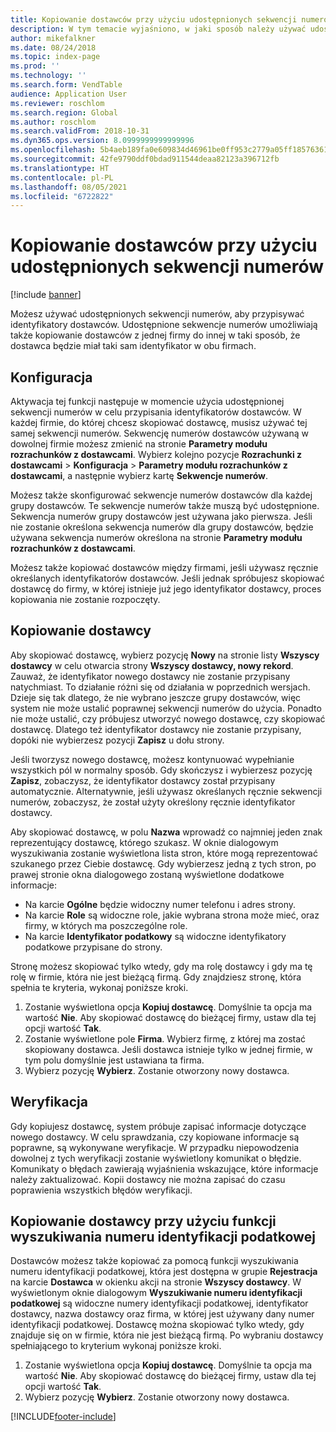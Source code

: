 ```yaml
---
title: Kopiowanie dostawców przy użyciu udostępnionych sekwencji numerów
description: W tym temacie wyjaśniono, w jaki sposób należy używać udostępnionych sekwencji numerów w celu kopiowania dostawców do innej firmy z zachowaniem niezmienionego identyfikatora dostawcy.
author: mikefalkner
ms.date: 08/24/2018
ms.topic: index-page
ms.prod: ''
ms.technology: ''
ms.search.form: VendTable
audience: Application User
ms.reviewer: roschlom
ms.search.region: Global
ms.author: roschlom
ms.search.validFrom: 2018-10-31
ms.dyn365.ops.version: 8.0999999999999996
ms.openlocfilehash: 5b4aeb189fa0e609834d46961be0ff953c2779a05ff1857636199e5448f15396
ms.sourcegitcommit: 42fe9790ddf0bdad911544deaa82123a396712fb
ms.translationtype: HT
ms.contentlocale: pl-PL
ms.lasthandoff: 08/05/2021
ms.locfileid: "6722822"
---
```

# <a name="copy-vendors-by-using-shared-number-sequences"></a>Kopiowanie dostawców przy użyciu udostępnionych sekwencji numerów

[!include [banner](../includes/banner.md)]

Możesz używać udostępnionych sekwencji numerów, aby przypisywać identyfikatory dostawców. Udostępnione sekwencje numerów umożliwiają także kopiowanie dostawców z jednej firmy do innej w taki sposób, że dostawca będzie miał taki sam identyfikator w obu firmach.

## <a name="setup"></a>Konfiguracja

Aktywacja tej funkcji następuje w momencie użycia udostępnionej sekwencji numerów w celu przypisania identyfikatorów dostawców. W każdej firmie, do której chcesz skopiować dostawcę, musisz używać tej samej sekwencji numerów. Sekwencję numerów dostawców używaną w dowolnej firmie możesz zmienić na stronie **Parametry modułu rozrachunków z dostawcami**. Wybierz kolejno pozycje **Rozrachunki z dostawcami** \> **Konfiguracja** \> **Parametry modułu rozrachunków z dostawcami**, a następnie wybierz kartę **Sekwencje numerów**.

Możesz także skonfigurować sekwencje numerów dostawców dla każdej grupy dostawców. Te sekwencje numerów także muszą być udostępnione. Sekwencja numerów grupy dostawców jest używana jako pierwsza. Jeśli nie zostanie określona sekwencja numerów dla grupy dostawców, będzie używana sekwencja numerów określona na stronie **Parametry modułu rozrachunków z dostawcami**.

Możesz także kopiować dostawców między firmami, jeśli używasz ręcznie określanych identyfikatorów dostawców. Jeśli jednak spróbujesz skopiować dostawcę do firmy, w której istnieje już jego identyfikator dostawcy, proces kopiowania nie zostanie rozpoczęty.

## <a name="copy-a-vendor"></a>Kopiowanie dostawcy

Aby skopiować dostawcę, wybierz pozycję **Nowy** na stronie listy **Wszyscy dostawcy** w celu otwarcia strony **Wszyscy dostawcy, nowy rekord**. Zauważ, że identyfikator nowego dostawcy nie zostanie przypisany natychmiast. To działanie różni się od działania w poprzednich wersjach. Dzieje się tak dlatego, że nie wybrano jeszcze grupy dostawców, więc system nie może ustalić poprawnej sekwencji numerów do użycia. Ponadto nie może ustalić, czy próbujesz utworzyć nowego dostawcę, czy skopiować dostawcę. Dlatego też identyfikator dostawcy nie zostanie przypisany, dopóki nie wybierzesz pozycji **Zapisz** u dołu strony.

Jeśli tworzysz nowego dostawcę, możesz kontynuować wypełnianie wszystkich pól w normalny sposób. Gdy skończysz i wybierzesz pozycję **Zapisz**, zobaczysz, że identyfikator dostawcy został przypisany automatycznie. Alternatywnie, jeśli używasz określanych ręcznie sekwencji numerów, zobaczysz, że został użyty określony ręcznie identyfikator dostawcy.

Aby skopiować dostawcę, w polu **Nazwa** wprowadź co najmniej jeden znak reprezentujący dostawcę, którego szukasz. W oknie dialogowym wyszukiwania zostanie wyświetlona lista stron, które mogą reprezentować szukanego przez Ciebie dostawcę. Gdy wybierzesz jedną z tych stron, po prawej stronie okna dialogowego zostaną wyświetlone dodatkowe informacje:

- Na karcie **Ogólne** będzie widoczny numer telefonu i adres strony.
- Na karcie **Role** są widoczne role, jakie wybrana strona może mieć, oraz firmy, w których ma poszczególne role.
- Na karcie **Identyfikator podatkowy** są widoczne identyfikatory podatkowe przypisane do strony.

Stronę możesz skopiować tylko wtedy, gdy ma rolę dostawcy i gdy ma tę rolę w firmie, która nie jest bieżącą firmą. Gdy znajdziesz stronę, która spełnia te kryteria, wykonaj poniższe kroki.

1. Zostanie wyświetlona opcja **Kopiuj dostawcę**. Domyślnie ta opcja ma wartość **Nie**. Aby skopiować dostawcę do bieżącej firmy, ustaw dla tej opcji wartość **Tak**. 
2. Zostanie wyświetlone pole **Firma**. Wybierz firmę, z której ma zostać skopiowany dostawca. Jeśli dostawca istnieje tylko w jednej firmie, w tym polu domyślnie jest ustawiana ta firma.
3. Wybierz pozycję **Wybierz**. Zostanie otworzony nowy dostawca.

## <a name="validation"></a>Weryfikacja

Gdy kopiujesz dostawcę, system próbuje zapisać informacje dotyczące nowego dostawcy. W celu sprawdzania, czy kopiowane informacje są poprawne, są wykonywane weryfikacje. W przypadku niepowodzenia dowolnej z tych weryfikacji zostanie wyświetlony komunikat o błędzie. Komunikaty o błędach zawierają wyjaśnienia wskazujące, które informacje należy zaktualizować. Kopii dostawcy nie można zapisać do czasu poprawienia wszystkich błędów weryfikacji.

## <a name="copy-a-vendor-by-using-the-tax-exempt-number-search-feature"></a>Kopiowanie dostawcy przy użyciu funkcji wyszukiwania numeru identyfikacji podatkowej

Dostawców możesz także kopiować za pomocą funkcji wyszukiwania numeru identyfikacji podatkowej, która jest dostępna w grupie **Rejestracja** na karcie **Dostawca** w okienku akcji na stronie **Wszyscy dostawcy**. W wyświetlonym oknie dialogowym **Wyszukiwanie numeru identyfikacji podatkowej** są widoczne numery identyfikacji podatkowej, identyfikator dostawcy, nazwa dostawcy oraz firma, w której jest używany dany numer identyfikacji podatkowej. Dostawcę można skopiować tylko wtedy, gdy znajduje się on w firmie, która nie jest bieżącą firmą. Po wybraniu dostawcy spełniającego to kryterium wykonaj poniższe kroki.

1. Zostanie wyświetlona opcja **Kopiuj dostawcę**. Domyślnie ta opcja ma wartość **Nie**. Aby skopiować dostawcę do bieżącej firmy, ustaw dla tej opcji wartość **Tak**.
2. Wybierz pozycję **Wybierz**. Zostanie otworzony nowy dostawca.


[!INCLUDE[footer-include](../../includes/footer-banner.md)]